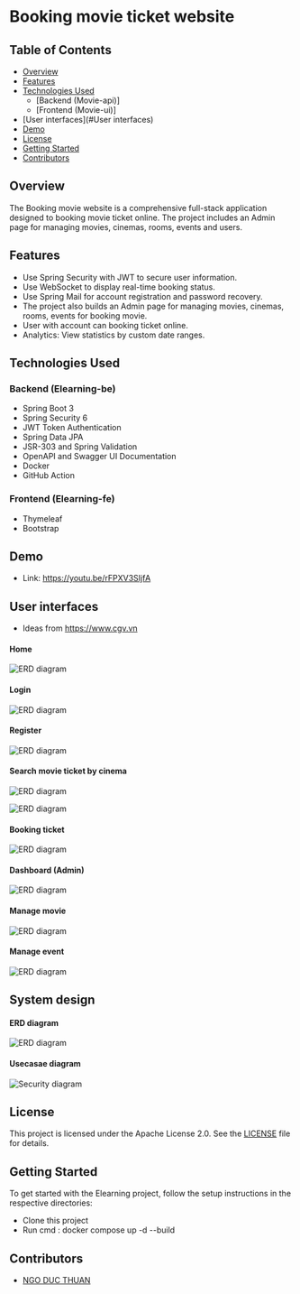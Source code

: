 # Booking movie ticket website

## Table of Contents

- [Overview](#overview)
- [Features](#features)
- [Technologies Used](#technologies-used)
    - [Backend (Movie-api)]
    - [Frontend (Movie-ui)]
- [User interfaces](#User interfaces)
- [Demo](#Demo)
- [License](#license)
- [Getting Started](#getting-started)
- [Contributors](#contributors)

## Overview

The Booking movie website is a comprehensive full-stack application designed to booking movie ticket online. The project includes an Admin page for managing movies, cinemas, rooms, events and users. 
## Features
- Use Spring Security with JWT to secure user information.
- Use WebSocket to display real-time booking status.
- Use Spring Mail for account registration and password recovery.
- The project also builds an Admin page for managing movies, cinemas, rooms, events for booking movie.
- User with account can booking ticket online.
- Analytics: View statistics by custom date ranges.

## Technologies Used

### Backend (Elearning-be)

- Spring Boot 3
- Spring Security 6
- JWT Token Authentication
- Spring Data JPA
- JSR-303 and Spring Validation
- OpenAPI and Swagger UI Documentation
- Docker
- GitHub Action

### Frontend (Elearning-fe)

- Thymeleaf
- Bootstrap

## Demo
- Link: https://youtu.be/rFPXV3SIjfA

## User interfaces
- Ideas from https://www.cgv.vn

#### Home 
![ERD diagram](screenshots/Home.png)

#### Login
![ERD diagram](screenshots/Login.png)

#### Register
![ERD diagram](screenshots/Register.png)

#### Search movie ticket by cinema
![ERD diagram](screenshots/searchCinema1.png)

![ERD diagram](screenshots/searchCinema2.png)

#### Booking ticket
![ERD diagram](screenshots/bookingMovive.png)

#### Dashboard (Admin)
![ERD diagram](screenshots/Dashboard.png)

#### Manage movie
![ERD diagram](screenshots/ManageMovie.png)

#### Manage event
![ERD diagram](screenshots/ManageEvent.png)

## System design

#### ERD diagram
![ERD diagram](screenshots/ERD-diagram.png)

#### Usecasae diagram
![Security diagram](screenshots/Usecase-movie-diagram.png)




## License

This project is licensed under the Apache License 2.0. See the [LICENSE](LICENSE) file for details.

## Getting Started

To get started with the Elearning project, follow the setup instructions in the respective directories:
- Clone this project
- Run cmd : docker compose up -d --build

## Contributors

- [NGO DUC THUAN](https://github.com/guma2k2)


